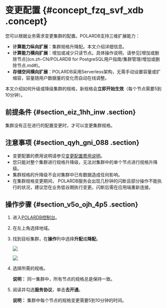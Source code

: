 # 变更配置 {#concept_fzq_svf_xdb .concept}

您可以根据业务需求变更集群的配置。POLARDB支持三维扩展能力：

-   **计算能力纵向扩展**：集群规格升降配。本文介绍详细信息。
-   **计算能力横向扩展**：增加或减少只读节点。具体操作说明，请参见[增加或删除节点](cn.zh-CN/POLARDB for PostgreSQL用户指南/集群管理/增加或删除节点.md#)。
-   **存储空间横向扩展**：POLARDB采用Serverless架构，无需手动设置容量或扩缩容，容量随用户数据量的变化而自动在线调整。

本文介绍如何升级或降级集群的规格，新规格会**立即开始生效**（每个节点需要5到10分钟）。

## 前提条件 {#section_eiz_1hh_inw .section}

集群没有正在进行的配置变更时，才可以变更集群规格。

## 注意事项 {#section_qyh_gni_088 .section}

-   变更配置的费用说明请参见[变更配置费用说明](../cn.zh-CN/产品简介/变更配置费用说明.md#)。
-   您只能对整个集群进行规格升降级，无法对集群中的单个节点进行规格升降级。
-   集群规格的升降级不会对集群中已有数据造成任何影响。
-   在集群规格变更期间， POLARDB服务会出现几秒钟的闪断且部分操作不能执行的状况，建议您在业务低谷期执行变更。闪断后需在应用端重新连接。

## 操作步骤 {#section_v5o_ojh_4p5 .section}

1.  进入[POLARDB控制台](https://polardb.console.aliyun.com/)。
2.  在左上角选择地域。
3.  找到目标集群，在**操作**列中选择**升配**或**降配**。

    ![](http://static-aliyun-doc.oss-cn-hangzhou.aliyuncs.com/assets/img/13772/155848902013607_zh-CN.png)

    ![](http://static-aliyun-doc.oss-cn-hangzhou.aliyuncs.com/assets/img/13772/155848902034579_zh-CN.png)

4.  选择所需的规格。

    **说明：** 同一集群中，所有节点的规格总是保持一致。

5.  阅读并勾选**服务协议**，单击**去开通**。

    **说明：** 集群中每个节点的规格变更需要5到10分钟的时间。


